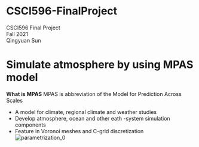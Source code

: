 # CSCI596-FinalProject
CSCI596 Final Project<br />
Fall 2021<br />
Qingyuan Sun<br />
# Simulate atmosphere by using MPAS model
**What is MPAS**
MPAS is abbreviation of the Model for Prediction Across Scales<br />
- A model for climate, regional climate and weather studies
- Develop atmosphere, ocean and other eath -system simulation components
- Feature in Voronoi meshes and C-grid discretization
![parametrization_0](https://user-images.githubusercontent.com/71851976/144544384-dded6ee4-5b38-4763-b3e5-0733debb8842.png)
